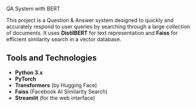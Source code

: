 QA System with BERT

This project is a Question & Answer system designed to quickly and accurately respond to user queries by searching through a large collection of documents. It uses **DistilBERT** for text representation and **Faiss** for efficient similarity search in a vector database.

## Tools and Technologies
- **Python 3.x**
- **PyTorch**
- **Transformers** (by Hugging Face)
- **Faiss** (Facebook AI Similarity Search)
- **Streamlit** (for the web interface)
